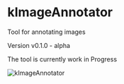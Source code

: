 # kImageAnnotator
Tool for annotating images

Version v0.1.0 - alpha

The tool is currently work in Progress

![kImageAnnotator](https://i.imgur.com/HiD4xgo.png "kImageAnnotator")
